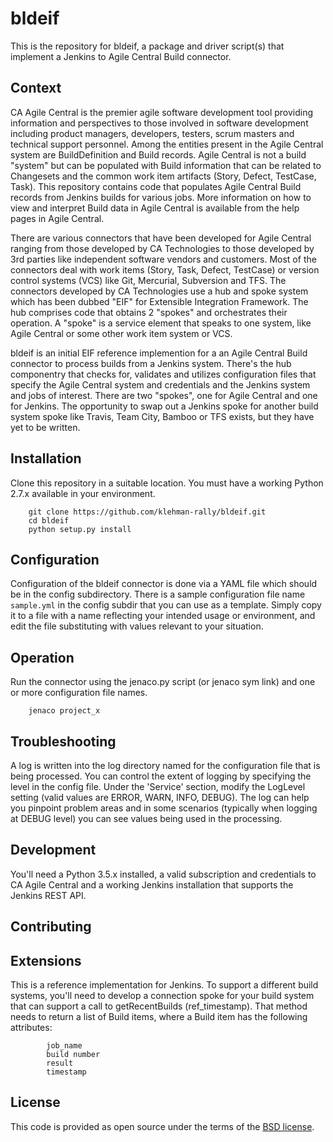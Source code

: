 # bldeif

This is the repository for bldeif, a package and driver script(s) that implement a Jenkins to Agile Central Build connector.

## Context

CA Agile Central is the premier agile software development tool providing information and perspectives to those involved 
in software development including product managers, developers, testers, scrum masters and technical support personnel.
Among the entities present in the Agile Central system are BuildDefinition and Build records.  Agile Central is not a 
build "system" but can be populated with Build information that can be related to Changesets and the common work item 
artifacts (Story, Defect, TestCase, Task).  This repository contains code that populates Agile Central Build records
from Jenkins builds for various jobs.  More information on how to view and interpret Build data in Agile Central is 
available from the help pages in Agile Central.

There are various connectors that have been developed for Agile Central ranging from those developed by CA Technologies
to those developed by 3rd parties like independent software vendors and customers.  Most of the connectors deal with 
work items (Story, Task, Defect, TestCase) or version control systems (VCS) like Git, Mercurial, Subversion and TFS.
The connectors developed by CA Technologies use a hub and spoke system which has been dubbed "EIF" for 
Extensible Integration Framework.  The hub comprises code that obtains 2 "spokes" and orchestrates their operation.
A "spoke" is a service element that speaks to one system, like Agile Central or some other work item system or VCS.

bldeif is an initial EIF reference implemention for a an Agile Central Build connector to process builds from a Jenkins system.
There's the hub componentry that checks for, validates and utilizes configuration files that specify the Agile Central 
system and credentials and the Jenkins system and jobs of interest.  There are two "spokes", one for Agile Central and 
one for Jenkins.   The opportunity to swap out a Jenkins spoke for another build system spoke like Travis, Team City,
Bamboo or TFS exists, but they have yet to be written.

## Installation
Clone this repository in a suitable location.
You must have a working Python 2.7.x available in your environment.
```
    git clone https://github.com/klehman-rally/bldeif.git
    cd bldeif
    python setup.py install
```

## Configuration
Configuration of the bldeif connector is done via a YAML file which should be in the config subdirectory.
There is a sample configuration file name `sample.yml` in the config subdir that you can use as a template.
Simply copy it to a file with a name reflecting your intended usage or environment, and edit the file
substituting with values relevant to your situation.

## Operation
Run the connector using the jenaco.py script (or jenaco sym link) and one or more configuration file names.
```
    jenaco project_x 
```

## Troubleshooting
A log is written into the log directory named for the configuration file that is being processed.
You can control the extent of logging by specifying the level in the config file.  Under the 'Service' 
section, modify the LogLevel setting (valid values are ERROR, WARN, INFO, DEBUG).
The log can help you pinpoint problem areas and in some scenarios (typically when logging at DEBUG level)
you can see values being used in the processing.

## Development
You'll need a Python 3.5.x installed, a valid subscription and credentials to CA Agile Central and 
a working Jenkins installation that supports the Jenkins REST API.

## Contributing

## Extensions
This is a reference implementation for Jenkins.  To support a different build systems, you'll need to 
develop a connection spoke for your build system that can support a call to getRecentBuilds (ref_timestamp).
That method needs to return a list of Build items, where a Build item has the following attributes:
```
        job_name
        build number
        result
        timestamp
```

## License
This code is provided as open source under the terms of the [BSD license](http://opensource.org/licenses/BSD-3-Clause).


